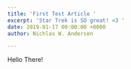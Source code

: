 ```yaml
---
title: 'First Test Article '
excerpt: 'Star Trek is SO great! <3 '
date: 2019-01-17 00:00:00 +0000
author: Nichlas W. Andersen

---
```

Hello There!